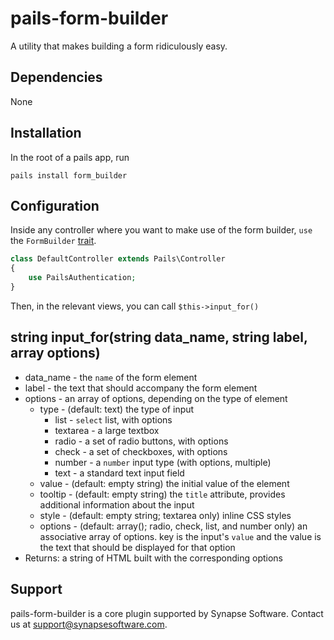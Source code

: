 pails-form-builder
==================

A utility that makes building a form ridiculously easy.

Dependencies
------------

None

Installation
------------

In the root of a pails app, run

    pails install form_builder

Configuration
-------------

Inside any controller where you want to make use of the form builder,
`use` the `FormBuilder` [trait][trait].

```php
class DefaultController extends Pails\Controller
{
	use PailsAuthentication;
}
```

Then, in the relevant views, you can call `$this->input_for()`

string input_for(string data_name, string label, array options)
---------------------------------------------------------------

* data_name - the `name` of the form element
* label - the text that should accompany the form element
* options - an array of options, depending on the type of element
    * type - (default: text) the type of input
    	* list - `select` list, with options
    	* textarea - a large textbox
    	* radio - a set of radio buttons, with options
    	* check - a set of checkboxes, with options
    	* number - a `number` input type (with options, multiple)
    	* text - a standard text input field
    * value - (default: empty string) the initial value of the element
    * tooltip - (default: empty string) the `title` attribute, provides
      additional information about the input
    * style - (default: empty string; textarea only) inline CSS styles
    * options - (default: array(); radio, check, list, and number only)
      an associative array of options. key is the input's `value` and
      the value is the text that should be displayed for that option
* Returns: a string of HTML built with the corresponding options

Support
-------

pails-form-builder is a core plugin supported by Synapse Software. Contact us at
support@synapsesoftware.com.

[trait]: http://php.net/manual/en/language.oop5.traits.php